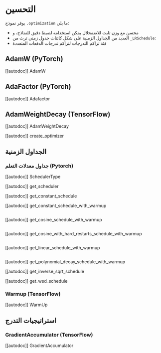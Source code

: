 # التحسين

يوفر نموذج `.optimization` ما يلي:

- محسن مع وزن ثابت للاضمحلال يمكن استخدامه لضبط دقيق للنماذج، و
- العديد من الجداول الزمنية على شكل كائنات جدول زمني ترث من `_LRSchedule`:
- فئة تراكم التدرجات لتراكم تدرجات الدفعات المتعددة

## AdamW (PyTorch)

[[autodoc]] AdamW

## AdaFactor (PyTorch)

[[autodoc]] Adafactor

## AdamWeightDecay (TensorFlow)

[[autodoc]] AdamWeightDecay

[[autodoc]] create_optimizer

## الجداول الزمنية

### جداول معدلات التعلم (Pytorch)

[[autodoc]] SchedulerType

[[autodoc]] get_scheduler

[[autodoc]] get_constant_schedule

[[autodoc]] get_constant_schedule_with_warmup

<img alt="" src="https://huggingface.co/datasets/huggingface/documentation-images/resolve/main/warmup_constant_schedule.png"/>

[[autodoc]] get_cosine_schedule_with_warmup

<img alt="" src="https://huggingface.co/datasets/huggingface/documentation-images/resolve/main/warmup_cosine_schedule.png"/>

[[autodoc]] get_cosine_with_hard_restarts_schedule_with_warmup

<img alt="" src="https://huggingface.co/datasets/huggingface/documentation-images/resolve/main/warmup_cosine_hard_restarts_schedule.png"/>

[[autodoc]] get_linear_schedule_with_warmup

<img alt="" src="https://huggingface.co/datasets/huggingface/documentation-images/resolve/main/warmup_linear_schedule.png"/>

[[autodoc]] get_polynomial_decay_schedule_with_warmup

[[autodoc]] get_inverse_sqrt_schedule

[[autodoc]] get_wsd_schedule

### Warmup (TensorFlow)

[[autodoc]] WarmUp

## استراتيجيات التدرج

### GradientAccumulator (TensorFlow)

[[autodoc]] GradientAccumulator